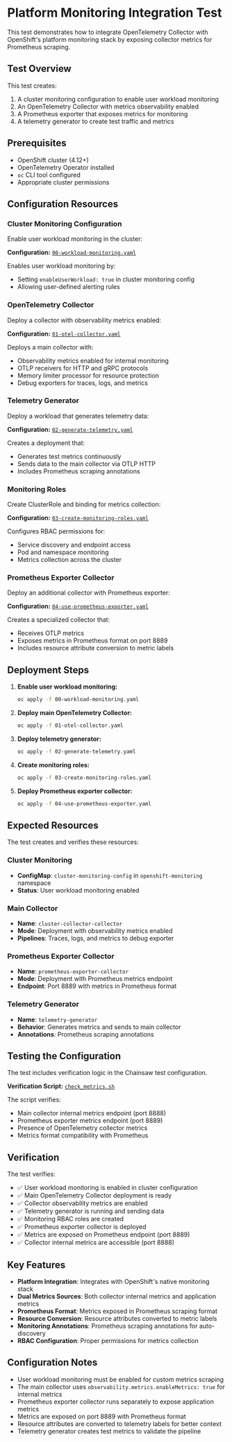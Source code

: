 # Platform Monitoring Integration Test

This test demonstrates how to integrate OpenTelemetry Collector with OpenShift's platform monitoring stack by exposing collector metrics for Prometheus scraping.

## Test Overview

This test creates:
1. A cluster monitoring configuration to enable user workload monitoring
2. An OpenTelemetry Collector with metrics observability enabled
3. A Prometheus exporter that exposes metrics for monitoring
4. A telemetry generator to create test traffic and metrics

## Prerequisites

- OpenShift cluster (4.12+)
- OpenTelemetry Operator installed
- `oc` CLI tool configured
- Appropriate cluster permissions

## Configuration Resources

### Cluster Monitoring Configuration

Enable user workload monitoring in the cluster:

**Configuration:** [`00-workload-monitoring.yaml`](./00-workload-monitoring.yaml)

Enables user workload monitoring by:
- Setting `enableUserWorkload: true` in cluster monitoring config
- Allowing user-defined alerting rules

### OpenTelemetry Collector

Deploy a collector with observability metrics enabled:

**Configuration:** [`01-otel-collector.yaml`](./01-otel-collector.yaml)

Deploys a main collector with:
- Observability metrics enabled for internal monitoring
- OTLP receivers for HTTP and gRPC protocols
- Memory limiter processor for resource protection
- Debug exporters for traces, logs, and metrics

### Telemetry Generator

Deploy a workload that generates telemetry data:

**Configuration:** [`02-generate-telemetry.yaml`](./02-generate-telemetry.yaml)

Creates a deployment that:
- Generates test metrics continuously
- Sends data to the main collector via OTLP HTTP
- Includes Prometheus scraping annotations

### Monitoring Roles

Create ClusterRole and binding for metrics collection:

**Configuration:** [`03-create-monitoring-roles.yaml`](./03-create-monitoring-roles.yaml)

Configures RBAC permissions for:
- Service discovery and endpoint access
- Pod and namespace monitoring
- Metrics collection across the cluster

### Prometheus Exporter Collector

Deploy an additional collector with Prometheus exporter:

**Configuration:** [`04-use-prometheus-exporter.yaml`](./04-use-prometheus-exporter.yaml)

Creates a specialized collector that:
- Receives OTLP metrics
- Exposes metrics in Prometheus format on port 8889
- Includes resource attribute conversion to metric labels

## Deployment Steps

1. **Enable user workload monitoring:**
   ```bash
   oc apply -f 00-workload-monitoring.yaml
   ```

2. **Deploy main OpenTelemetry Collector:**
   ```bash
   oc apply -f 01-otel-collector.yaml
   ```

3. **Deploy telemetry generator:**
   ```bash
   oc apply -f 02-generate-telemetry.yaml
   ```

4. **Create monitoring roles:**
   ```bash
   oc apply -f 03-create-monitoring-roles.yaml
   ```

5. **Deploy Prometheus exporter collector:**
   ```bash
   oc apply -f 04-use-prometheus-exporter.yaml
   ```

## Expected Resources

The test creates and verifies these resources:

### Cluster Monitoring
- **ConfigMap**: `cluster-monitoring-config` in `openshift-monitoring` namespace
- **Status**: User workload monitoring enabled

### Main Collector
- **Name**: `cluster-collector-collector`
- **Mode**: Deployment with observability metrics enabled
- **Pipelines**: Traces, logs, and metrics to debug exporter

### Prometheus Exporter Collector
- **Name**: `prometheus-exporter-collector`
- **Mode**: Deployment with Prometheus metrics endpoint
- **Endpoint**: Port 8889 with metrics in Prometheus format

### Telemetry Generator
- **Name**: `telemetry-generator`
- **Behavior**: Generates metrics and sends to main collector
- **Annotations**: Prometheus scraping annotations

## Testing the Configuration

The test includes verification logic in the Chainsaw test configuration.

**Verification Script:** [`check_metrics.sh`](./check_metrics.sh)

The script verifies:
- Main collector internal metrics endpoint (port 8888)
- Prometheus exporter metrics endpoint (port 8889)
- Presence of OpenTelemetry collector metrics
- Metrics format compatibility with Prometheus

## Verification

The test verifies:
- ✅ User workload monitoring is enabled in cluster configuration
- ✅ Main OpenTelemetry Collector deployment is ready
- ✅ Collector observability metrics are enabled
- ✅ Telemetry generator is running and sending data
- ✅ Monitoring RBAC roles are created
- ✅ Prometheus exporter collector is deployed
- ✅ Metrics are exposed on Prometheus endpoint (port 8889)
- ✅ Collector internal metrics are accessible (port 8888)

## Key Features

- **Platform Integration**: Integrates with OpenShift's native monitoring stack
- **Dual Metrics Sources**: Both collector internal metrics and application metrics
- **Prometheus Format**: Metrics exposed in Prometheus scraping format
- **Resource Conversion**: Resource attributes converted to metric labels
- **Monitoring Annotations**: Prometheus scraping annotations for auto-discovery
- **RBAC Configuration**: Proper permissions for metrics collection

## Configuration Notes

- User workload monitoring must be enabled for custom metrics scraping
- The main collector uses `observability.metrics.enableMetrics: true` for internal metrics
- Prometheus exporter collector runs separately to expose application metrics
- Metrics are exposed on port 8889 with Prometheus format
- Resource attributes are converted to telemetry labels for better context
- Telemetry generator creates test metrics to validate the pipeline 